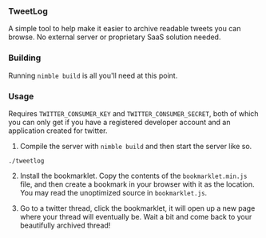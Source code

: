 ### TweetLog

A simple tool to help make it easier to archive readable tweets you can browse. No external server or proprietary SaaS solution needed.

### Building
Running `nimble build` is all you'll need at this point.

### Usage
Requires `TWITTER_CONSUMER_KEY` and `TWITTER_CONSUMER_SECRET`, both of which you can only get if you have a registered developer account and an application created for twitter.


1. Compile the server with `nimble build` and then start the server like so.
```
./tweetlog
```

2. Install the bookmarklet. Copy the contents of the `bookmarklet.min.js` file, and then create a bookmark in your browser with it as the location. You may read the unoptimized source in `bookmarklet.js`.

3. Go to a twitter thread, click the bookmarklet, it will open up a new page where your thread will eventually be. Wait a bit and come back to your beautifully archived thread!
